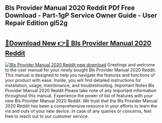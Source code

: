 ## Bls Provider Manual 2020 Reddit PDf Free Download - Part-1gP Service Owner Guide - User Repair Edition gI52g

# <h2><a href="http://bc19870.oget.top/?id=Bls+Provider+Manual+2020+Reddit">🔗Download New 👉🔴 Bls Provider Manual 2020 Reddit</a></h2>

[![Bls Provider Manual 2020 Reddit new download](https://i.imgur.com/5g1atiW.png)](http://bc19870.oget.top/?id=Bls+Provider+Manual+2020+Reddit)
Greetings and welcome to the user manual for your newly bought Bls Provider Manual 2020 Reddit. This manual is designed to help you navigate the features and functions of your product with ease. Inside, you will find detailed instructions for installation, usage, maintenance, and troubleshooting. Important Notes Bls Provider Manual 2020 Reddit Please take note of any important information throughout this manual. Experience the power of list of features with your new Bls Provider Manual 2020 Reddit. We trust that the Bls Provider Manual 2020 Reddit has been a comprehensive resource in your efforts to learn the ins and outs of your new device. In case of any queries or concerns, feel free to reach out to our customer service.
